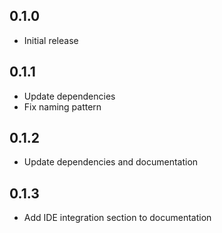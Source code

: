 ## 0.1.0

- Initial release

## 0.1.1

- Update dependencies
- Fix naming pattern

## 0.1.2

- Update dependencies and documentation

## 0.1.3

- Add IDE integration section to documentation
